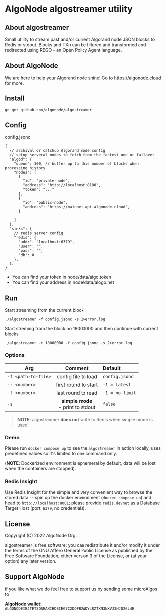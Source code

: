 # AlgoNode algostreamer utility

## About algostreamer

Small utility to stream past and/or current Algorand node JSON blocks to Redis or stdout.
Blocks and TXn can be filtered and transformed and redirected using REGO - an Open Policy Agent language.

## About AlgoNode

We are here to help your Algorand node shine!
Go to https://algonode.cloud for more.

## Install

```Shell
go get github.com/algonode/algostreamer
```

## Config

config.jsonc
```jsonc
{
  // archival or catchup Algorand node config
  // setup serveral nodes to fetch from the fastest one or failover
  "algod": {
    "queue": 100, // buffer up to this number of blocks when processing history
    "nodes": [
      {
        "id": "private-node",
        "address": "http://localhost:8180",
        "token": "..."
      },
      {
        "id": "public-node",
        "address": "https://mainnet-api.algonode.cloud",
      }

    ]
  },
  "sinks": {
    // redis server config
    "redis": {
      "addr": "localhost:6379",
      "user": "",
      "pass": "",
      "db": 0
    },
  },
}
```

* You can find your token in node/data/algo.token
* You can find your address in node/data/alogo.net

## Run

Start streaming from the current block
```Shell
./algostreamer -f config.jsonc -s 2>error.log
```

Start streming from the block no 18000000 and then continue with current blocks
```Shell
./algostreamer -r 18000000 -f config.jsonc -s 2>error.log
```

### Options

| Arg   |      Comment      |  Default |
|----------|:-------------:|:------|
| `-f <path-to-file>` | config file to load | `config.jsonc` |
| `-r <number>` | first round to start | `-1 = latest` |
| `-l <number>` | last round to read | `-1 = no limit` |
| `-s` | **simple mode** <br/> - print to stdout | `false` |

> **NOTE**: algostreamer **does not** write to Redis when simple mode is used

### Demo

Please run `docker compose up` to see the `algostreamer` in action locally, uses predefined values so it's limited to one command only.

(**NOTE**: Dockerized environment is ephemeral by default, data will be lost when the containers are stopped).

### Redis Insight

Use Redis Insight for the simple and very convenient way to browse the stored data -- spin up the docker environment (`docker compose up`) and head to `http://localhost:8001`; please provide `redis.devnet` as a Database Target Host (port: `6379`, no credentials).

## License

Copyright (C) 2022 AlgoNode Org.

algostreamer is free software: you can redistribute it and/or modify
it under the terms of the GNU Affero General Public License as
published by the Free Software Foundation, either version 3 of the
License, or (at your option) any later version.

## Support AlgoNode

if you like what we do feel free to support us by sending some microAlgos to

**AlgoNode wallet**: `ALGONODEIBJTET5OSEAXIHDSIEG7C2DOFB2WDYLRZTXN3NXVJ3NJD26L4E`
